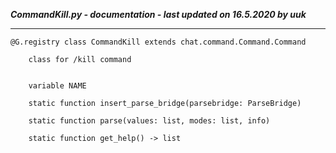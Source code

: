 ***CommandKill.py - documentation - last updated on 16.5.2020 by uuk***
___

    @G.registry class CommandKill extends chat.command.Command.Command
        
        class for /kill command


        variable NAME

        static function insert_parse_bridge(parsebridge: ParseBridge)

        static function parse(values: list, modes: list, info)

        static function get_help() -> list